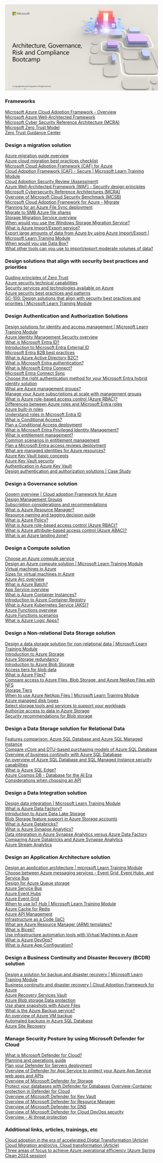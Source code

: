 ![Architecture, Governance, Risk and Compliance Bootcamp title screenshot](./Pics/AzureGRCBootcamp.jpg)

### Frameworks

[Microsoft Azure Cloud Adoption Framework - Overview](https://docs.microsoft.com/azure/cloud-adoption-framework/overview?WT.mc_id=AZ-MVP-5002880)\
[Microsoft Azure Well-Architected Framework](https://learn.microsoft.com/azure/well-architected/?WT.mc_id=AZ-MVP-5002880)\
[Microsoft Cyber Security Reference Architecture (MCRA)](https://learn.microsoft.com/security/adoption/mcra?WT.mc_id=AZ-MVP-5002880)\
[Microsoft Zero Trust Model](https://www.microsoft.com/security/business/zero-trust?WT.mc_id=AZ-MVP-5002880)\
[Zero Trust Guidance Center](https://learn.microsoft.com/security/zero-trust/zero-trust-overview?WT.mc_id=AZ-MVP-5002880)

### Design a migration solution

[Azure migration guide overview](https://learn.microsoft.com/en-us/azure/cloud-adoption-framework/migrate/?WT.mc_id=AZ-MVP-5002880)\
[Azure cloud migration best practices checklist](https://learn.microsoft.com/en-us/azure/cloud-adoption-framework/migrate/?WT.mc_id=AZ-MVP-5002880)\
[Microsoft Cloud Adoption Framework (CAF) for Azure](https://learn.microsoft.com/en-us/training/modules/microsoft-cloud-adoption-framework-for-azure/?WT.mc_id=AZ-MVP-5002880)\
[Cloud Adoption Framework (CAF) - Secure | Microsoft Learn Training Module](https://learn.microsoft.com/azure/cloud-adoption-framework/secure?WT.mc_id=AZ-MVP-5002880)\
[Cloud Adoption Security Review (Assessment)](https://learn.microsoft.com/assessments/93dfb79b-71af-404d-897e-3928ecfb92b1/?WT.mc_id=AZ-MVP-5002880)\
[Azure Well-Architected Framework (WAF) - Security design principles](https://learn.microsoft.com/en-us/azure/well-architected/security/principles?WT.mc_id=AZ-MVP-5002880)\
[Microsoft Cybersecurity Reference Architectures (MCRA)](https://learn.microsoft.com/security/adoption/mcra?WT.mc_id=AZ-MVP-5002880)\
[Overview of Microsoft Cloud Security Benchmark (MCSB)](https://learn.microsoft.com/security/benchmark/azure/introduction?WT.mc_id=AZ-MVP-5002880)\
[Microsoft Cloud Adoption Framework for Azure - Migrate](https://learn.microsoft.com/azure/cloud-adoption-framework/migrate?WT.mc_id=AZ-MVP-500288)\
[Planning for an Azure File Sync deployment](https://learn.microsoft.com/azure/storage/file-sync/file-sync-planning?WT.mc_id=AZ-MVP-5002880)\
[Migrate to SMB Azure file shares](https://learn.microsoft.com/azure/storage/files/storage-files-migration-overview?WT.mc_id=AZ-MVP-5002880)\
[Storage Migration Service overview](https://docs.microsoft.com/windows-server/storage/storage-migration-service/overview?WT.mc_id=AZ-MVP-5002880)\
[When would you use the Windows Storage Migration Service?](https://learn.microsoft.com/windows-server/storage/storage-migration-service/overview?WT.mc_id=AZ-MVP-5002880)\
[What is Azure Import/Export service?](https://learn.microsoft.com/azure/import-export/storage-import-export-service?WT.mc_id=AZ-MVP-5002880)\
[Export large amounts of data from Azure by using Azure Import/Export | Microsoft Learn Training Module](https://docs.microsoft.com/learn/modules/export-data-with-azure-import-export/?WT.mc_id=AZ-MVP-5002880)\
[When would you use Data Box?](https://learn.microsoft.com/azure/databox/data-box-overview/?WT.mc_id=AZ-MVP-5002880)\
[What other tools can you use to import/export moderate volumes of data?](https://learn.microsoft.com/azure/storage/common/storage-use-azcopy-v10/?WT.mc_id=AZ-MVP-5002880)

### Design solutions that align with security best practices and priorities

[Guiding principles of Zero Trust](https://learn.microsoft.com/azure/security/fundamentals/zero-trust?WT.mc_id=AZ-MVP-5002880#guiding-principles-of-zero-trust)\
[Azure security technical capabilities](https://learn.microsoft.com/en-us/azure/security/fundamentals/technical-capabilities?WT.mc_id=AZ-MVP-5002880)\
[Security services and technologies available on Azure](https://learn.microsoft.com/azure/security/fundamentals/services-technologies?WT.mc_id=AZ-MVP-5002880)\
[Azure security best practices and patterns](https://learn.microsoft.com/azure/security/fundamentals/best-practices-and-patterns?WT.mc_id=AZ-MVP-5002880)\
[SC-100: Design solutions that align with security best practices and priorities | Microsoft Learn Training Module](https://learn.microsoft.com/en-us/training/paths/sc-100-design-solutions-best-practices-priorities/?WT.mc_id=AZ-MVP-5002880)

### Design Authentication and Authorization Solutions

[Design solutions for identity and access management | Microsoft Learn Training Module](https://learn.microsoft.com/training/modules/design-solutions-identity-access-management/?WT.mc_id=AZ-MVP-5002880)\
[Azure Identity Management Security overview](https://docs.microsoft.com/azure/security/fundamentals/identity-management-overview?WT.mc_id=AZ-MVP-5002880)\
[What is Microsoft Entra ID?](https://learn.microsoft.com/entra/fundamentals/whatis?WT.mc_id=AZ-MVP-5002880)\
[Introduction to Microsoft Entra External ID](https://learn.microsoft.com/entra/external-id/external-identities-overview?WT.mc_id=AZ-MVP-5002880)\
[Microsoft Entra B2B best practices](https://learn.microsoft.com/entra/external-id/b2b-fundamentals?WT.mc_id=AZ-MVP-5002880)\
[What is Azure Active Directory B2C?](https://learn.microsoft.com/azure/active-directory-b2c/overview?WT.mc_id=AZ-MVP-5002880)\
[What is Microsoft Entra authentication?](hhttps://learn.microsoft.com/entra/identity/authentication/overview-authentication?WT.mc_id=AZ-MVP-5002880)\
[What is Microsoft Entra Connect?](https://learn.microsoft.com/entra/identity/hybrid/connect/whatis-azure-ad-connect?WT.mc_id=AZ-MVP-5002880)\
[Microsoft Entra Connect Sync](https://learn.microsoft.com/entra/identity/hybrid/connect/how-to-connect-sync-whatis?WT.mc_id=AZ-MVP-5002880)\
[Choose the right authentication method for your Microsoft Entra hybrid identity solution](https://learn.microsoft.com/entra/identity/hybrid/connect/choose-ad-authn?WT.mc_id=AZ-MVP-5002880)\
[What are Azure management groups?](https://learn.microsoft.com/azure/governance/management-groups/overview?WT.mc_id=AZ-MVP-5002880)\
[Manage your Azure subscriptions at scale with management groups](https://learn.microsoft.com/azure/governance/management-groups/manage?WT.mc_id=AZ-MVP-5002880)\
[What is Azure role-based access control (Azure RBAC)?](https://learn.microsoft.com/azure/role-based-access-control/overview?WT.mc_id=AZ-MVP-5002880)\
[Differences between Azure roles and Microsoft Entra roles](https://learn.microsoft.com/azure/role-based-access-control/rbac-and-directory-admin-roles?WT.mc_id=AZ-MVP-5002880#differences-between-azure-roles-and-microsoft-entra-roles)\
[Azure built-in roles](https://learn.microsoft.com/azure/role-based-access-control/built-in-roles?WT.mc_id=AZ-MVP-5002880)\
[Understand roles in Microsoft Entra ID](https://learn.microsoft.com/entra/identity/role-based-access-control/concept-understand-roles?WT.mc_id=AZ-MVP-5002880)\
[What is Conditional Access?](https://learn.microsoft.com/entra/identity/conditional-access/overview?WT.mc_id=AZ-MVP-5002880)\
[Plan a Conditional Access deployment](https://learn.microsoft.com/entra/identity/conditional-access/plan-conditional-access?WT.mc_id=AZ-MVP-5002880)\
[What is Microsoft Entra Privileged Identity Management?](https://learn.microsoft.com/entra/id-governance/privileged-identity-management/pim-configure?WT.mc_id=AZ-MVP-5002880)\
[What is entitlement management?](https://learn.microsoft.com/entra/id-governance/entitlement-management-overview?WT.mc_id=AZ-MVP-5002880)\
[Common scenarios in entitlement management](https://learn.microsoft.com/entra/id-governance/entitlement-management-scenarios?WT.mc_id=AZ-MVP-5002880)\
[Plan a Microsoft Entra access reviews deployment](https://learn.microsoft.com/entra/id-governance/deploy-access-reviews?WT.mc_id=AZ-MVP-5002880)\
[What are managed identities for Azure resources?](https://learn.microsoft.com/entra/identity/managed-identities-azure-resources/overview?WT.mc_id=AZ-MVP-5002880)\
[Azure Key Vault basic concepts](https://learn.microsoft.com/azure/key-vault/general/basic-concepts?WT.mc_id=AZ-MVP-5002880)\
[Azure Key Vault security](https://learn.microsoft.com/azure/key-vault/general/security-features?WT.mc_id=AZ-MVP-5002880)\
[Authentication in Azure Key Vault](https://learn.microsoft.com/azure/key-vault/general/authentication?WT.mc_id=AZ-MVP-5002880)\
[Design authentication and authorization solutions | Case Study](https://microsoftlearning.github.io/AZ-305-DesigningMicrosoftAzureInfrastructureSolutions/Instructions/CaseStudy/07-Access.html?WT.mc_id=AZ-MVP-5002880)

### Design a Governance solution

[Govern overview | Cloud adoption Framework for Azure](https://learn.microsoft.com/azure/cloud-adoption-framework/govern/?WT.mc_id=AZ-MVP-5002880)\
[Design Management Groups](https://learn.microsoft.com/azure/cloud-adoption-framework/ready/landing-zone/design-area/resource-org-management-groups?WT.mc_id=AZ-MVP-5002880)\
[Subscription considerations and recommendations](https://learn.microsoft.com/azure/cloud-adoption-framework/ready/landing-zone/design-area/resource-org-subscriptions?WT.mc_id=AZ-MVP-5002880)\
[What is Azure Resource Manager?](https://learn.microsoft.com/azure/azure-resource-manager/management/overview?WT.mc_id=AZ-MVP-5002880)\
[Resource naming and tagging decision guide](https://learn.microsoft.com/azure/cloud-adoption-framework/ready/azure-best-practices/resource-naming-and-tagging-decision-guide?WT.mc_id=AZ-MVP-5002880)\
[What is Azure Policy?](https://learn.microsoft.com/azure/governance/policy/overview?WT.mc_id=AZ-MVP-5002880)\
[What is Azure role-based access control (Azure RBAC)?](https://learn.microsoft.com/azure/role-based-access-control/overview?WT.mc_id=AZ-MVP-5002880)\
[What is Azure attribute-based access control (Azure ABAC)?](https://learn.microsoft.com/azure/role-based-access-control/conditions-overview?WT.mc_id=AZ-MVP-5002880)\
[What is an Azure landing zone?](https://learn.microsoft.com/azure/cloud-adoption-framework/ready/landing-zone/?WT.mc_id=AZ-MVP-5002880)

### Design a Compute solution

[Choose an Azure compute service](https://learn.microsoft.com/azure/architecture/guide/technology-choices/compute-decision-tree?WT.mc_id=AZ-MVP-5002880)\
[Design an Azure compute solution | Microsoft Learn Training Module](https://learn.microsoft.com/training/modules/design-compute-solution/?WT.mc_id=AZ-MVP-5002880)\
[Virtual machines in Azure](https://learn.microsoft.com/azure/virtual-machines/overview?WT.mc_id=AZ-MVP-5002880)\
[Sizes for virtual machines in Azure](https://learn.microsoft.com/azure/virtual-machines/sizes/overview?WT.mc_id=AZ-MVP-5002880)\
[Azure Arc overview](https://learn.microsoft.com/azure/azure-arc/overview?WT.mc_id=AZ-MVP-5002880)\
[What is Azure Batch?](https://learn.microsoft.com/azure/batch/batch-technical-overview?WT.mc_id=AZ-MVP-5002880)\
[App Service overview](https://learn.microsoft.com/azure/app-service/overview?WT.mc_id=AZ-MVP-5002880)\
[What is Azure Container Instances?](https://learn.microsoft.com/azure/container-instances/container-instances-overview?WT.mc_id=AZ-MVP-5002880)\
[Introduction to Azure Container Registry](https://learn.microsoft.com/azure/container-registry/container-registry-intro?WT.mc_id=AZ-MVP-5002880)\
[What is Azure Kubernetes Service (AKS)?](https://learn.microsoft.com/azure/aks/what-is-aks?WT.mc_id=AZ-MVP-5002880)\
[Azure Functions overview](https://learn.microsoft.com/azure/azure-functions/functions-overview?WT.mc_id=AZ-MVP-5002880)\
[Azure Functions scenarios](https://learn.microsoft.com/azure/azure-functions/functions-scenarios?WT.mc_id=AZ-MVP-5002880)\
[What is Azure Logic Apps?](https://learn.microsoft.com/azure/logic-apps/logic-apps-overview?WT.mc_id=AZ-MVP-5002880)

### Design a Non-relational Data Storage solution

[Design a data storage solution for non-relational data | Microsoft Learn Training Module](https://learn.microsoft.com/training/modules/design-data-storage-solution-for-non-relational-data/?WT.mc_id=AZ-MVP-5002880)\
[Introduction to Azure Storage](https://learn.microsoft.com/azure/storage/common/storage-introduction?toc=%2Fazure%2Fstorage%2Fblobs%2Ftoc.json&bc=%2Fazure%2Fstorage%2Fblobs%2Fbreadcrumb%2Ftoc.json&WT.mc_id=AZ-MVP-5002880)\
[Azure Storage redundancy](https://learn.microsoft.com/azure/storage/common/storage-redundancy?toc=%2Fazure%2Fstorage%2Fblobs%2Ftoc.json&bc=%2Fazure%2Fstorage%2Fblobs%2Fbreadcrumb%2Ftoc.json&WT.mc_id=AZ-MVP-5002880)\
[Introduction to Azure Blob Storage](https://learn.microsoft.com/azure/storage/blobs/storage-blobs-introduction?WT.mc_id=AZ-MVP-5002880)\
[Access tiers for blob data](https://learn.microsoft.com/azure/storage/blobs/access-tiers-overview?WT.mc_id=AZ-MVP-5002880)\
[What is Azure Files?](https://learn.microsoft.com/azure/storage/files/storage-files-introduction?WT.mc_id=AZ-MVP-5002880)\
[Compare access to Azure Files, Blob Storage, and Azure NetApp Files with NFS](https://learn.microsoft.com/azure/storage/common/nfs-comparison?toc=%2Fazure%2Fstorage%2Fblobs%2Ftoc.json&bc=%2Fazure%2Fstorage%2Fblobs%2Fbreadcrumb%2Ftoc.json&WT.mc_id=AZ-MVP-5002880)\
[Storage Tiers](https://learn.microsoft.com/azure/storage/files/storage-files-planning?WT.mc_id=AZ-MVP-5002880)\
[When to use Azure NetApp Files | Microsoft Learn Training Module](https://learn.microsoft.com/training/modules/introduction-to-azure-netapp-files/4-when-to-use-azure-netapp-files?WT.mc_id=AZ-MVP-5002880)\
[Azure managed disk types](https://learn.microsoft.com/azure/virtual-machines/disks-types?WT.mc_id=AZ-MVP-5002880)\
[Select storage tools and services to support your workloads](https://learn.microsoft.com/en-us/azure/architecture/guide/technology-choices/storage-options?WT.mc_id=AZ-MVP-5002880#select-storage-tools-and-services-to-support-your-workloads)\
[Authorize access to data in Azure Storage](https://learn.microsoft.com/azure/storage/common/authorize-data-access?toc=%2Fazure%2Fstorage%2Fblobs%2Ftoc.json&bc=%2Fazure%2Fstorage%2Fblobs%2Fbreadcrumb%2Ftoc.json&WT.mc_id=AZ-MVP-5002880)\
[Security recommendations for Blob storage](https://learn.microsoft.com/azure/storage/blobs/security-recommendations?WT.mc_id=AZ-MVP-5002880)

### Design a Data Storage solution for Relational Data

[Features comparison: Azure SQL Database and Azure SQL Managed Instance](https://learn.microsoft.com/azure/azure-sql/database/features-comparison?view=azuresql&WT.mc_id=AZ-MVP-5002880)\
[Compare vCore and DTU-based purchasing models of Azure SQL Database](https://learn.microsoft.com/azure/azure-sql/database/purchasing-models?view=azuresql&WT.mc_id=AZ-MVP-5002880)\
[Overview of business continuity with Azure SQL Database](https://learn.microsoft.com/azure/azure-sql/database/business-continuity-high-availability-disaster-recover-hadr-overview?view=azuresql&WT.mc_id=AZ-MVP-5002880)\
[An overview of Azure SQL Database and SQL Managed Instance security capabilities](https://learn.microsoft.com/azure/azure-sql/database/security-overview?view=azuresql&WT.mc_id=AZ-MVP-5002880)\
[What is Azure SQL Edge?](https://learn.microsoft.com/azure/azure-sql-edge/overview?WT.mc_id=AZ-MVP-5002880)\
[Azure Cosmos DB - Database for the AI Era](https://learn.microsoft.com/azure/cosmos-db/introduction?WT.mc_id=AZ-MVP-5002880)\
[Considerations when choosing an API](https://learn.microsoft.com/azure/cosmos-db/choose-api?WT.mc_id=AZ-MVP-5002880#considerations-when-choosing-an-api)

### Design a Data Integration solution

[Design data integration | Microsoft Learn Training Module](https://learn.microsoft.com/training/modules/design-data-integration/?WT.mc_id=AZ-MVP-5002880)\
[What is Azure Data Factory?](https://learn.microsoft.com/azure/data-factory/introduction?WT.mc_id=AZ-MVP-5002880)\
[Introduction to Azure Data Lake Storage](https://learn.microsoft.com/azure/storage/blobs/data-lake-storage-introduction?WT.mc_id=AZ-MVP-5002880)\
[Blob Storage feature support in Azure Storage accounts](https://learn.microsoft.com/en-us/azure/storage/blobs/storage-feature-support-in-storage-accounts?WT.mc_id=AZ-MVP-5002880)\
[What is Azure Databricks?](https://learn.microsoft.com/azure/databricks/introduction/?WT.mc_id=AZ-MVP-5002880)\
[What is Azure Synapse Analytics?](https://learn.microsoft.com/azure/synapse-analytics/overview-what-is?WT.mc_id=AZ-MVP-5002880)\
[Data integration in Azure Synapse Analytics versus Azure Data Factory](https://learn.microsoft.com/azure/synapse-analytics/data-integration/concepts-data-factory-differences?WT.mc_id=AZ-MVP-5002880)\
[Comparing Azure Databricks and Azure Synapse Analytics](https://learn.microsoft.com/data-engineering/playbook/articles/databricks-vs-synapse?WT.mc_id=AZ-MVP-5002880)\
[Azure Stream Analytics](https://learn.microsoft.com/azure/stream-analytics/stream-analytics-introduction?WT.mc_id=AZ-MVP-5002880)

### Design an Application Architecture solution

[Design an application architecture | microsoft Learn Training Module](https://learn.microsoft.com/en-us/training/modules/design-application-architecture/?WT.mc_id=AZ-MVP-5002880)\
[Choose between Azure messaging services - Event Grid, Event Hubs, and Service Bus](https://learn.microsoft.com/azure/service-bus-messaging/compare-messaging-services?WT.mc_id=AZ-MVP-5002880)\
[Design for Azure Queue storage](https://learn.microsoft.com/azure/storage/queues/storage-queues-introduction?WT.mc_id=AZ-MVP-5002880)\
[Azure Service Bus](https://learn.microsoft.com/azure/service-bus-messaging/service-bus-messaging-overview?WT.mc_id=AZ-MVP-5002880)\
[Azure Event Hubs](https://learn.microsoft.com/azure/event-hubs/?WT.mc_id=AZ-MVP-5002880)\
[Azure Event Grid](https://learn.microsoft.com/azure/event-grid/overview?WT.mc_id=AZ-MVP-5002880)\
[When to use IoT Hub | Microsoft Learn Training Module](https://learn.microsoft.com/training/modules/introduction-to-iot-hub/4-when-to-use-iot-hub?WT.mc_id=AZ-MVP-5002880)\
[Azure Cache for Redis](https://learn.microsoft.com/azure/azure-cache-for-redis/cache-overview?WT.mc_id=AZ-MVP-5002880)\
[Azure API Management](https://learn.microsoft.com/azure/api-management/api-management-key-concepts?WT.mc_id=AZ-MVP-5002880)\
[Infrastructure as a Code (IaC)](https://learn.microsoft.com/devops/deliver/what-is-infrastructure-as-code?WT.mc_id=AZ-MVP-5002880)\
[What are Azure Resource Manager (ARM) templates?](https://learn.microsoft.com/azure/azure-resource-manager/templates/overview?WT.mc_id=AZ-MVP-5002880)\
[What is Bicep?](https://learn.microsoft.com/azure/azure-resource-manager/bicep/overview?WT.mc_id=AZ-MVP-5002880)\
[Use infrastructure automation tools with Virtual Machines in Azure](https://learn.microsoft.com/azure/virtual-machines/infrastructure-automation?WT.mc_id=AZ-MVP-5002880)\
[What is Azure DevOps?](https://learn.microsoft.com/azure/devops/user-guide/what-is-azure-devops?toc=%2Fazure%2Fdevops%2Fget-started%2Ftoc.json&view=azure-devops&WT.mc_id=AZ-MVP-5002880)\
[What is Azure App Configuration?](https://learn.microsoft.com/azure/azure-app-configuration/overview?WT.mc_id=AZ-MVP-5002880)

### Design a Business Continuity and Disaster Recovery (BCDR) solution

[Design a solution for backup and disaster recovery | Microsoft Learn Training Module](https://learn.microsoft.com/training/modules/design-solution-for-backup-disaster-recovery/?WT.mc_id=AZ-MVP-5002880)\
[Business continuity and disaster recovery | Cloud Adoption Framework for Azure](https://learn.microsoft.com/en-us/azure/cloud-adoption-framework/ready/landing-zone/design-area/management-business-continuity-disaster-recovery?WT.mc_id=AZ-MVP-5002880)\
[Azure Recovery Services Vault](https://learn.microsoft.com/azure/backup/backup-azure-recovery-services-vault-overview?WT.mc_id=AZ-MVP-5002880)\
[Azure Blob storage Data protection](https://learn.microsoft.com/azure/storage/blobs/data-protection-overview?WT.mc_id=AZ-MVP-5002880)\
[Use share snapshots with Azure Files](https://learn.microsoft.com/azure/storage/files/storage-snapshots-files?WT.mc_id=AZ-MVP-5002880)\
[What is the Azure Backup service?](https://learn.microsoft.com/azure/backup/backup-overview?WT.mc_id=AZ-MVP-5002880)\
[An overview of Azure VM backup](https://learn.microsoft.com/azure/backup/backup-azure-vms-introduction?WT.mc_id=AZ-MVP-5002880)\
[Automated backups in Azure SQL Database](https://learn.microsoft.com/azure/azure-sql/database/automated-backups-overview?view=azuresql&WT.mc_id=AZ-MVP-5002880)\
[Azure Site Recovery](https://learn.microsoft.com/azure/site-recovery/site-recovery-overview?WT.mc_id=AZ-MVP-5002880)

### Manage Security Posture by using Microsoft Defender for Cloud

[What is Microsoft Defender for Cloud?](https://learn.microsoft.com/azure/defender-for-cloud/defender-for-cloud-introduction?WT.mc_id=AZ-MVP-5002880)\
[Planning and operations guide](https://learn.microsoft.com/azure/defender-for-cloud/defender-for-cloud-planning-and-operations-guide?WT.mc_id=AZ-MVP-5002880)\
[Plan your Defender for Servers deployment](https://learn.microsoft.com/azure/defender-for-cloud/plan-defender-for-servers?WT.mc_id=AZ-MVP-5002880)\
[Overview of Defender for App Service to protect your Azure App Service web apps and APIs](https://learn.microsoft.com/azure/defender-for-cloud/defender-for-app-service-introduction?WT.mc_id=AZ-MVP-5002880)\
[Overview of Microsoft Defender for Storage](https://learn.microsoft.com/azure/defender-for-cloud/defender-for-storage-introduction?WT.mc_id=AZ-MVP-5002880)\
[Protect your databases with Defender for Databases](https://learn.microsoft.com/azure/defender-for-cloud/tutorial-enable-databases-plan?WT.mc_id=AZ-MVP-5002880)
[Overview-Container protection in Defender for Cloud](https://learn.microsoft.com/azure/defender-for-cloud/defender-for-containers-introduction?WT.mc_id=AZ-MVP-5002880)\
[Overview of Microsoft Defender for Key Vault](https://learn.microsoft.com/azure/defender-for-cloud/defender-for-key-vault-introduction?WT.mc_id=AZ-MVP-5002880)\
[Overview of Microsoft Defender for Resource Manager](https://learn.microsoft.com/azure/defender-for-cloud/defender-for-resource-manager-introduction?WT.mc_id=AZ-MVP-5002880)\
[Overview of Microsoft Defender for DNS](https://learn.microsoft.com/azure/defender-for-cloud/defender-for-dns-introduction?WT.mc_id=AZ-MVP-5002880)\
[Overview of Microsoft Defender for Cloud DevOps security](https://learn.microsoft.com/en-us/azure/defender-for-cloud/defender-for-devops-introduction?WT.mc_id=AZ-MVP-5002880)\
[Overview - AI threat protection](https://learn.microsoft.com/azure/defender-for-cloud/ai-threat-protection?WT.mc_id=AZ-MVP-5002880)

### Additional links, articles, trainings, etc

[Cloud adoption in the era of accelerated Digital Transformation (Article)](https://www.ituziast.com/index.php/2020/04/17/cloud-adoption-in-the-era-of-accelerated-digital-transformation-part-1/)\
[Cloud Migration and/or/vs. Cloud transformation (Article)](https://www.ituziast.com/index.php/2023/10/26/cloud-migration-and-or-vs-cloud-transformation/)\
[Three areas of focus to achieve Azure operational efficiency (Azure Spring Clean 2024 session)](https://www.youtube.com/watch?v=chfhIdXKrKg)


[def]: \pic\AzureGRCBootcamp.jpg